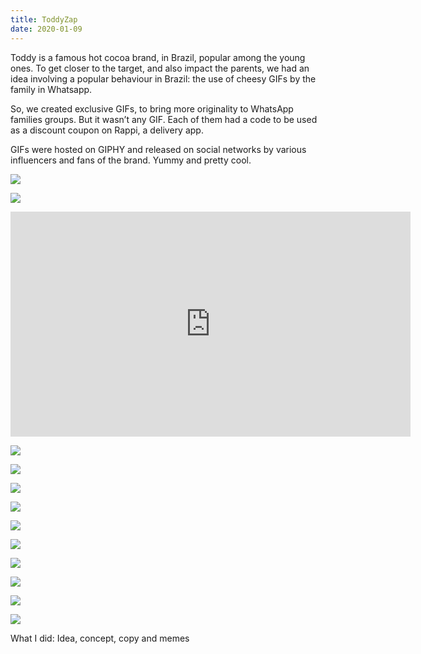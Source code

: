 ```yaml
---
title: ToddyZap
date: 2020-01-09
---
```

<div class="post-container">
  <div class="text-idea">
Toddy is a famous hot cocoa brand, in Brazil, popular among the young ones. To get closer to the target, and also impact the parents, we had an idea involving a popular behaviour in Brazil: the use of cheesy GIFs by the family in Whatsapp.

So, we created exclusive GIFs, to bring more originality to WhatsApp families groups. But it wasn’t any GIF. Each of them had a code to be used as a discount coupon on Rappi, a delivery app.

GIFs were hosted on GIPHY and released on social networks by various influencers and fans of the brand. Yummy and pretty cool.

  </div>

  <div class="img-idea">

![](https://ucarecdn.com/25a5d67e-4e2b-4877-a4e1-422ae2093ddc/)

![](https://ucarecdn.com/e1623990-3d3b-4b90-8735-0775e976e0da/)

</div>
</div>

<iframe src="https://player.vimeo.com/video/309981349?title=0&byline=0&portrait=0" width="640" height="360" frameborder="0" allow="autoplay; fullscreen" allowfullscreen></iframe>

<div class="grid-idea">

![](https://ucarecdn.com/aca2ce66-74a0-4452-a075-cff8b96fc35b/)

![](https://ucarecdn.com/990f679c-07f4-4bc6-8443-63eeadb490f4/)

![](https://ucarecdn.com/969772b7-5916-41e2-ac22-9d8061f835b2/)

![](https://ucarecdn.com/00f85184-56fc-408e-823e-bff8aa909aa7/)

![](https://ucarecdn.com/ad2a4d79-234d-4858-a75c-684ea5e8df72/)

![](https://ucarecdn.com/2da29ae9-e77a-4e60-96be-d597444e8971/)

![](https://ucarecdn.com/ddfd2194-e79a-4992-afdd-1937e6e356e1/)

![](https://ucarecdn.com/45c03432-085c-49c5-b976-514ee948ae7b/)

![](https://ucarecdn.com/67842266-72ec-419d-868f-d74b93835880/)

</div>

![](https://ucarecdn.com/44af72b8-5652-4e4b-bf72-4b7bccd3f258/)

What I did: Idea, concept, copy and memes